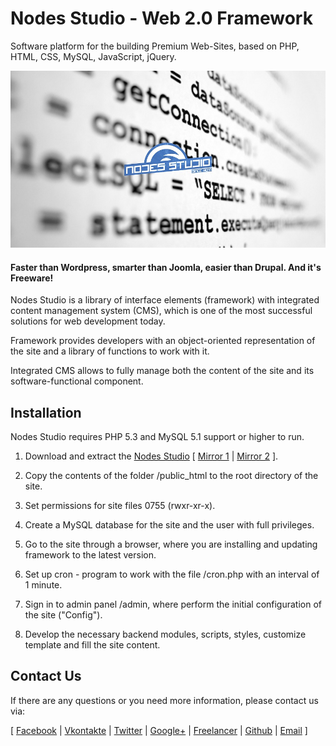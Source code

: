 # Nodes Studio - Web 2.0 Framework

Software platform for the building Premium Web-Sites, based on PHP, HTML, CSS, MySQL, JavaScript, jQuery.

[![](https://github.com/restinpc/Nodes-Studio/blob/master/nodes.jpg?raw=true)][url]

#### Faster than Wordpress, smarter than Joomla, easier than Drupal. And it's Freeware!

Nodes Studio is a library of interface elements (framework) with integrated content management system (CMS), which is one of the most successful solutions for web development today.

Framework provides developers with an object-oriented representation of the site and a library of functions to work with it.

Integrated CMS allows to fully manage both the content of the site and its software-functional component.

## Installation

Nodes Studio requires PHP 5.3 and MySQL 5.1 support or higher to run.

1. Download and extract the [Nodes Studio][download] [ [Mirror 1][mirror] | [Mirror 2][github] ].

2. Copy the contents of the folder /public_html to the root directory of the site.

3. Set permissions for site files 0755 (rwxr-xr-x).

4. Create a MySQL database for the site and the user with full privileges.

5. Go to the site through a browser, where you are installing and updating framework to the latest version.

6. Set up cron - program to work with the file /cron.php with an interval of 1 minute.

7. Sign in to admin panel /admin, where perform the initial configuration of the site ("Config").

8. Develop the necessary backend modules, scripts, styles, customize template and fill the site content.

## Contact Us

If there are any questions or you need more information, please contact us via:

[ [Facebook][fb] | [Vkontakte][vk] | [Twitter][tw] | [Google+][gp] | [Freelancer][fl] | [Github][gh] | [Email][email] ]

[url]: <http://nodes-studio.com>
[github]: <https://github.com/restinpc/Nodes-Studio>
[download]: <http://nodes-studio.com/source/nodes_studio.zip>
[mirror]: <https://drive.google.com/open?id=0B5PrSx06jievRVdHWHZDdUU3UmM>
[vk]: <https://vk.com/nodes_studio>
[fb]: <https://www.facebook.com/nodesstudio/>
[fl]: <https://www.freelancer.com/u/restinpc.html>
[tw]: <https://twitter.com/nodes_studio>
[gp]: <https://plus.google.com/110848129975428000891>
[gh]: <https://github.com/restinpc>
[email]: <mailto:developing@nodes-tech.ru>
